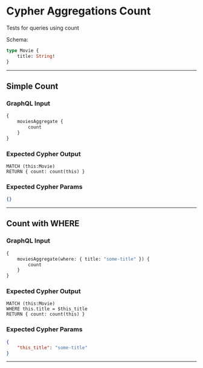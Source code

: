 # Cypher Aggregations Count

Tests for queries using count

Schema:

```graphql
type Movie {
    title: String!
}
```

---

## Simple Count

### GraphQL Input

```graphql
{
    moviesAggregate {
        count
    }
}
```

### Expected Cypher Output

```cypher
MATCH (this:Movie)
RETURN { count: count(this) }
```

### Expected Cypher Params

```json
{}
```

---

## Count with WHERE

### GraphQL Input

```graphql
{
    moviesAggregate(where: { title: "some-title" }) {
        count
    }
}
```

### Expected Cypher Output

```cypher
MATCH (this:Movie)
WHERE this.title = $this_title
RETURN { count: count(this) }
```

### Expected Cypher Params

```json
{
    "this_title": "some-title"
}
```

---
